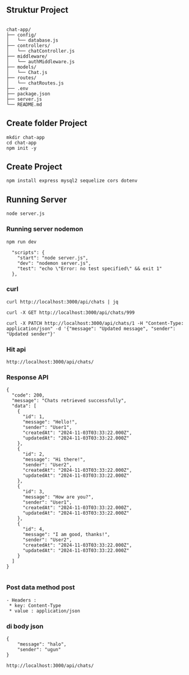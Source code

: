 ## Struktur Project

````

chat-app/
├── config/
│   └── database.js
├── controllers/
│   └── chatController.js
├── middleware/
│   └── authMiddleware.js
├── models/
│   └── Chat.js
├── routes/
│   └── chatRoutes.js
├── .env
├── package.json
├── server.js
└── README.md

````

## Create folder Project

````
mkdir chat-app
cd chat-app
npm init -y

````

## Create Project

````
npm install express mysql2 sequelize cors dotenv

````

## Running Server

````
node server.js

````

### Running server nodemon

````
npm run dev

````

````
  "scripts": {
    "start": "node server.js",
    "dev": "nodemon server.js",
    "test": "echo \"Error: no test specified\" && exit 1"
  },
````

### curl

````
curl http://localhost:3000/api/chats | jq

````

````
curl -X GET http://localhost:3000/api/chats/999

````

````
curl -X PATCH http://localhost:3000/api/chats/1 -H "Content-Type: application/json" -d '{"message": "Updated message", "sender": "Updated sender"}'

````

### Hit api

````
http://localhost:3000/api/chats/

````

### Response API

````
{
  "code": 200,
  "message": "Chats retrieved successfully",
  "data": [
    {
      "id": 1,
      "message": "Hello!",
      "sender": "User1",
      "createdAt": "2024-11-03T03:33:22.000Z",
      "updatedAt": "2024-11-03T03:33:22.000Z"
    },
    {
      "id": 2,
      "message": "Hi there!",
      "sender": "User2",
      "createdAt": "2024-11-03T03:33:22.000Z",
      "updatedAt": "2024-11-03T03:33:22.000Z"
    },
    {
      "id": 3,
      "message": "How are you?",
      "sender": "User1",
      "createdAt": "2024-11-03T03:33:22.000Z",
      "updatedAt": "2024-11-03T03:33:22.000Z"
    },
    {
      "id": 4,
      "message": "I am good, thanks!",
      "sender": "User2",
      "createdAt": "2024-11-03T03:33:22.000Z",
      "updatedAt": "2024-11-03T03:33:22.000Z"
    }
  ]
}


````

### Post data method post

````
- Headers :
 * key: Content-Type
 * value : application/json

````

### di body json
````
{
    "message": "halo",
    "sender": "ugun"
}

````

````
http://localhost:3000/api/chats/
````
